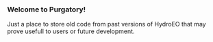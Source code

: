 ### Welcome to Purgatory!

Just a place to store old code from past versions of HydroEO that may prove usefull to users or future development.